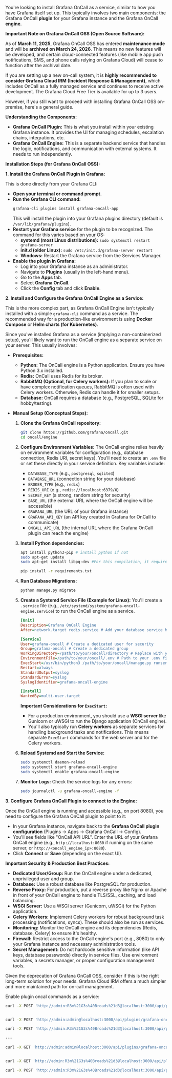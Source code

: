 

You're looking to install Grafana OnCall as a service, similar to how you have Grafana itself set up. This typically involves two main components: the Grafana OnCall **plugin** for your Grafana instance and the Grafana OnCall **engine**.

**Important Note on Grafana OnCall OSS (Open Source Software):**

As of **March 11, 2025**, Grafana OnCall OSS has entered **maintenance mode** and will be **archived on March 24, 2026**. This means no new features will be developed, and certain cloud-connected features (like mobile app push notifications, SMS, and phone calls relying on Grafana Cloud) will cease to function after the archival date.

If you are setting up a new on-call system, it is **highly recommended to consider Grafana Cloud IRM (Incident Response & Management)**, which includes OnCall as a fully managed service and continues to receive active development. The Grafana Cloud Free Tier is available for up to 3 users.

However, if you still want to proceed with installing Grafana OnCall OSS on-premise, here's a general guide.

**Understanding the Components:**

* **Grafana OnCall Plugin:** This is what you install within your existing Grafana instance. It provides the UI for managing schedules, escalation chains, integrations, etc.
* **Grafana OnCall Engine:** This is a separate backend service that handles the logic, notifications, and communication with external systems. It needs to run independently.

**Installation Steps (for Grafana OnCall OSS):**

**1. Install the Grafana OnCall Plugin in Grafana:**

This is done directly from your Grafana CLI:

* **Open your terminal or command prompt.**
* **Run the Grafana CLI command:**
    ```bash
    grafana-cli plugins install grafana-oncall-app
    ```
    This will install the plugin into your Grafana plugins directory (default is `/var/lib/grafana/plugins`).
* **Restart your Grafana service** for the plugin to be recognized. The command for this varies based on your OS:
    * **systemd (most Linux distributions):** `sudo systemctl restart grafana-server`
    * **init.d (older Linux):** `sudo /etc/init.d/grafana-server restart`
    * **Windows:** Restart the Grafana service from the Services Manager.
* **Enable the plugin in Grafana:**
    * Log into your Grafana instance as an administrator.
    * Navigate to **Plugins** (usually in the left-hand menu).
    * Go to the **Apps** tab.
    * Select **Grafana OnCall**.
    * Click the **Config** tab and click **Enable**.

**2. Install and Configure the Grafana OnCall Engine as a Service:**

This is the more complex part, as Grafana OnCall Engine isn't typically installed with a simple `grafana-cli` command as a service. The recommended way for a production-like environment is using **Docker Compose** or **Helm charts (for Kubernetes)**.

Since you've installed Grafana as a service (implying a non-containerized setup), you'll likely want to run the OnCall engine as a separate service on your server. This usually involves:

* **Prerequisites:**
    * **Python:** The OnCall engine is a Python application. Ensure you have Python 3.x installed.
    * **Redis:** OnCall uses Redis for its broker.
    * **RabbitMQ (Optional, for Celery workers):** If you plan to scale or have complex notification queues, RabbitMQ is often used with Celery workers. Otherwise, Redis can handle it for smaller setups.
    * **Database:** OnCall requires a database (e.g., PostgreSQL, SQLite for hobby/testing).

* **Manual Setup (Conceptual Steps):**
    1.  **Clone the Grafana OnCall repository:**
        ```bash
        git clone https://github.com/grafana/oncall.git
        cd oncall/engine
        ```
    2.  **Configure Environment Variables:**
        The OnCall engine relies heavily on environment variables for configuration (e.g., database connection, Redis URI, secret keys). You'll need to create an `.env` file or set these directly in your service definition. Key variables include:
        * `DATABASE_TYPE` (e.g., `postgresql`, `sqlite3`)
        * `DATABASE_URL` (connection string for your database)
        * `BROKER_TYPE` (e.g., `redis`)
        * `REDIS_URI` (e.g., `redis://localhost:6379/0`)
        * `SECRET_KEY` (a strong, random string for security)
        * `BASE_URL` (the external URL where the OnCall engine will be accessible)
        * `GRAFANA_URL` (the URL of your Grafana instance)
        * `GRAFANA_API_KEY` (an API key created in Grafana for OnCall to communicate)
        * `ONCALL_API_URL` (the internal URL where the Grafana OnCall plugin can reach the engine)

    3.  **Install Python dependencies:**
        ```bash
        apt install python3-pip # install python if not
        sudo apt-get update
        sudo apt-get install libpq-dev #For this compilation, it requires the pg_config utility, which is part of the PostgreSQL development files

        pip install -r requirements.txt
        ```

    4.  **Run Database Migrations:**
        ```bash
        python manage.py migrate
        ```
    5.  **Create a Systemd Service File (Example for Linux):**
        You'll create a `.service` file (e.g., `/etc/systemd/system/grafana-oncall-engine.service`) to run the OnCall engine as a service.

        ```ini
        [Unit]
        Description=Grafana OnCall Engine
        After=network.target redis.service # Add your database service here if applicable

        [Service]
        User=grafana-oncall # Create a dedicated user for security
        Group=grafana-oncall # Create a dedicated group
        WorkingDirectory=/path/to/your/oncall/directory # Replace with your actual path
        EnvironmentFile=/path/to/your/oncall/.env # Path to your .env file
        ExecStart=/usr/bin/python3 /path/to/your/oncall/manage.py runserver 0.0.0.0:8080 # Or use a WSGI server like Gunicorn/uWSGI for production
        Restart=always
        StandardOutput=syslog
        StandardError=syslog
        SyslogIdentifier=grafana-oncall-engine

        [Install]
        WantedBy=multi-user.target
        ```
        **Important Considerations for `ExecStart`:**
        * For a production environment, you should use a **WSGI server** like Gunicorn or uWSGI to run the Django application (OnCall engine).
        * You'll also typically run **Celery workers** as separate services for handling background tasks and notifications. This means separate `ExecStart` commands for the web server and for the Celery workers.

    6.  **Reload Systemd and Start the Service:**
        ```bash
        sudo systemctl daemon-reload
        sudo systemctl start grafana-oncall-engine
        sudo systemctl enable grafana-oncall-engine
        ```
    7.  **Monitor Logs:**
        Check the service logs for any errors:
        ```bash
        sudo journalctl -u grafana-oncall-engine -f
        ```

**3. Configure Grafana OnCall Plugin to connect to the Engine:**

Once the OnCall engine is running and accessible (e.g., on port 8080), you need to configure the Grafana OnCall plugin to point to it:

* In your Grafana instance, navigate back to the **Grafana OnCall plugin configuration** (Plugins -> Apps -> Grafana OnCall -> Config).
* You'll see fields like "OnCall API URL". Enter the URL of your Grafana OnCall engine (e.g., `http://localhost:8080` if running on the same server, or `http://<oncall_engine_ip>:8080`).
* Click **Connect** or **Save** (depending on the exact UI).

**Important Security & Production Best Practices:**

* **Dedicated User/Group:** Run the OnCall engine under a dedicated, unprivileged user and group.
* **Database:** Use a robust database like PostgreSQL for production.
* **Reverse Proxy:** For production, put a reverse proxy like Nginx or Apache in front of your OnCall engine to handle TLS/SSL, caching, and load balancing.
* **WSGI Server:** Use a WSGI server (Gunicorn, uWSGI) for the Python application.
* **Celery Workers:** Implement Celery workers for robust background task processing (notifications, syncs). These should also be run as services.
* **Monitoring:** Monitor the OnCall engine and its dependencies (Redis, database, Celery) to ensure it's healthy.
* **Firewall:** Restrict access to the OnCall engine's port (e.g., 8080) to only your Grafana instance and necessary administration tools.
* **Secret Management:** Do not hardcode sensitive information (like API keys, database passwords) directly in service files. Use environment variables, a secrets manager, or proper configuration management tools.

Given the deprecation of Grafana OnCall OSS, consider if this is the right long-term solution for your needs. Grafana Cloud IRM offers a much simpler and more maintained path for on-call management.

Enable plugin oncal commands as a service:

```sh
curl -X POST 'http://admin:R3m%21G3s%40Broads%21d3@localhost:3000/api/plugins/grafana-oncall-app/settings' -H "Content-Type: application/json" -d '{"enabled":true, "jsonData":{"stackId":5, "orgId":100, "onCallApiUrl":"http://engine:8080", "grafanaUrl":"http://localhost:3000"}}'


curl -X POST 'http://admin:admin@localhost:3000/api/plugins/grafana-oncall-app/resources/plugin/install'

curl -X POST 'http://admin:R3m%21G3s%40Broads%21d3@localhost:3000/api/plugins/grafana-oncall-app/resources/plugin/install'

---

curl -X GET 'http://admin:admin@localhost:3000/api/plugins/grafana-oncall-app/resources/plugin/status'


curl -X GET 'http://admin:R3m%21G3s%40Broads%21d3@localhost:3000/api/plugins/grafana-oncall-app/resources/plugin/status'

curl -X POST 'http://admin:R3m%21G3s%40Broads%21d3@localhost:3000/api/plugins/grafana-oncall-app/resources/plugin/sync'


```